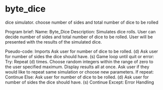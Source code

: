 # byte_dice
dice simulator. choose number of sides and total number of dice to be rolled

Program brief:
Name: Byte_Dice
Description: Simulates dice rolls. User can decide number of sides and total number of dice to be rolled. User will be presented with the results of the simulated dice.

Pseudo-code:
Imports	
Ask user for number of dice to be rolled. (d)
Ask user for number of sides the dice should have. (s)
Game loop until quit or error:
Try:
	Repeat (d) times.
			Choose random integers within the range of zero to the user specified maximum. Display results all at once.
Ask user if they would like to repeat same simulation or choose new parameters.
If repeat:
		Continue
Else:
			Ask user for number of dice to be rolled. (d)
Ask user for number of sides the dice should have. (s)
Continue
	Except:
		Error Handling



